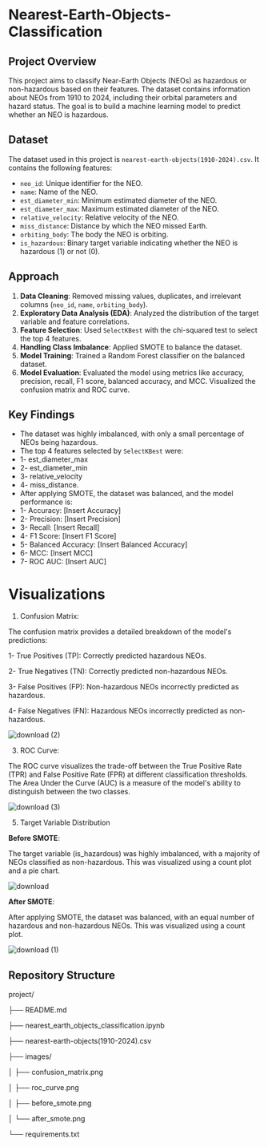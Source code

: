 # Nearest-Earth-Objects-Classification

## Project Overview
This project aims to classify Near-Earth Objects (NEOs) as hazardous or non-hazardous based on their features. The dataset contains information about NEOs from 1910 to 2024, including their orbital parameters and hazard status. The goal is to build a machine learning model to predict whether an NEO is hazardous.

## Dataset
The dataset used in this project is `nearest-earth-objects(1910-2024).csv`. It contains the following features:
- `neo_id`: Unique identifier for the NEO.
- `name`: Name of the NEO.
- `est_diameter_min`: Minimum estimated diameter of the NEO.
- `est_diameter_max`: Maximum estimated diameter of the NEO.
- `relative_velocity`: Relative velocity of the NEO.
- `miss_distance`: Distance by which the NEO missed Earth.
- `orbiting_body`: The body the NEO is orbiting.
- `is_hazardous`: Binary target variable indicating whether the NEO is hazardous (1) or not (0).

## Approach
1. **Data Cleaning**: Removed missing values, duplicates, and irrelevant columns (`neo_id`, `name`, `orbiting_body`).
2. **Exploratory Data Analysis (EDA)**: Analyzed the distribution of the target variable and feature correlations.
3. **Feature Selection**: Used `SelectKBest` with the chi-squared test to select the top 4 features.
4. **Handling Class Imbalance**: Applied SMOTE to balance the dataset.
5. **Model Training**: Trained a Random Forest classifier on the balanced dataset.
6. **Model Evaluation**: Evaluated the model using metrics like accuracy, precision, recall, F1 score, balanced accuracy, and MCC. Visualized the confusion matrix and ROC curve.

## Key Findings
- The dataset was highly imbalanced, with only a small percentage of NEOs being hazardous.
- The top 4 features selected by `SelectKBest` were:
- 1- est_diameter_max
- 2- est_diameter_min
- 3- relative_velocity
- 4- miss_distance.
- After applying SMOTE, the dataset was balanced, and the model performance is:
- 1- Accuracy: [Insert Accuracy]
- 2- Precision: [Insert Precision]
- 3- Recall: [Insert Recall]
- 4- F1 Score: [Insert F1 Score]
- 5- Balanced Accuracy: [Insert Balanced Accuracy]
- 6- MCC: [Insert MCC]
- 7- ROC AUC: [Insert AUC]

# Visualizations
1. Confusion Matrix:

The confusion matrix provides a detailed breakdown of the model's predictions:

1- True Positives (TP): Correctly predicted hazardous NEOs.

2- True Negatives (TN): Correctly predicted non-hazardous NEOs.

3- False Positives (FP): Non-hazardous NEOs incorrectly predicted as hazardous.

4- False Negatives (FN): Hazardous NEOs incorrectly predicted as non-hazardous.

![download (2)](https://github.com/user-attachments/assets/fd33000d-f985-46e1-931c-c7edc18514bc)


3. ROC Curve:

The ROC curve visualizes the trade-off between the True Positive Rate (TPR) and False Positive Rate (FPR) at different classification thresholds. The Area Under the Curve (AUC) is a measure of the model's ability to distinguish between the two classes.

![download (3)](https://github.com/user-attachments/assets/16590678-330c-40ea-b3fe-7cde8ff3cbbe)

   
5. Target Variable Distribution
  
**Before SMOTE**:

The target variable (is_hazardous) was highly imbalanced, with a majority of NEOs classified as non-hazardous. This was visualized using a count plot and a pie chart.

![download](https://github.com/user-attachments/assets/e90df52a-83ac-49e6-9229-5fb2db9e3b18)


**After SMOTE**:

After applying SMOTE, the dataset was balanced, with an equal number of hazardous and non-hazardous NEOs. This was visualized using a count plot.

![download (1)](https://github.com/user-attachments/assets/a22a3824-352d-4d4a-b2cd-91d097a51ade)



## Repository Structure
project/

├── README.md

├── nearest_earth_objects_classification.ipynb

├── nearest-earth-objects(1910-2024).csv

├── images/

│   ├── confusion_matrix.png

│   ├── roc_curve.png

│   ├── before_smote.png

│   └── after_smote.png

└── requirements.txt
